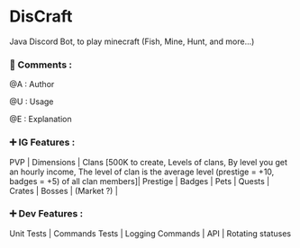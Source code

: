 # DisCraft

Java Discord Bot, to play minecraft (Fish, Mine, Hunt, and more...)

### 📝 Comments :

@A : Author

@U : Usage

@E : Explanation

### ➕ IG Features :

PVP | Dimensions | Clans [500K to create, Levels of clans, By level you get an hourly income, The level of clan is the average level (prestige = +10, badges = +5) of all clan members]| Prestige | Badges | Pets | Quests | Crates | Bosses | (Market ?) |

### ➕ Dev Features :
Unit Tests | Commands Tests | Logging Commands | API | Rotating statuses